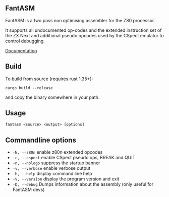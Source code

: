 ## FantASM

FantASM is a two pass non optimising assembler for the Z80 processor.

It supports all undocumented op-codes and the extended instruction set of the ZX Next and additional pseudo opcodes used by the CSpect emulator to control debugging.

[Documentation](https://catpainblack.github.io/FantASM/)

## Build

To build from source (requires rust 1.35+):

`cargo build --release` 

and copy the binary somewhere in your path.

## Usage

`fantasm <source> <output> [options]`

## Commandline options

* `-N, --z80n` enable z80n extended opcodes
* `-c, --cspect` enable CSpect pseudo ops, BREAK and QUIT
* `-n, --nologo` suppress the startup banner
* `-v, --verbose` enable verbose output
* `-h, --help` display command line help
* `-V, --version` display the program version and exit
* `-D, --debug` Dumps information about the assembly (only useful for FantASM devs)


